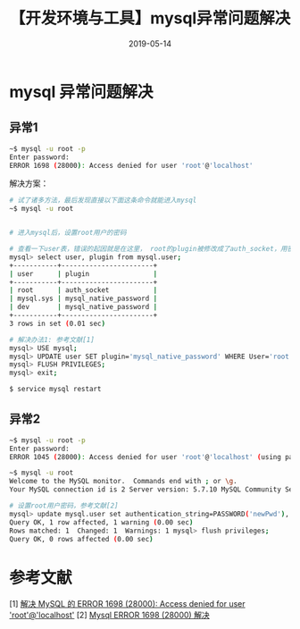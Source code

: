 ﻿---
title: 【开发环境与工具】mysql异常问题解决
date: 2019-05-14
tags:
categories: ["开发环境与工具"]
mathjax: true
---
<!-- more -->

# mysql 异常问题解决
## 异常1
```bash
~$ mysql -u root -p
Enter password:
ERROR 1698 (28000): Access denied for user 'root'@'localhost'
```

解决方案：
```bash
# 试了诸多方法，最后发现直接以下面这条命令就能进入mysql
~$ mysql -u root


# 进入mysql后，设置root用户的密码

# 查看一下user表，错误的起因就是在这里， root的plugin被修改成了auth_socket，用密码登陆的plugin应该是mysql_native_password。
mysql> select user, plugin from mysql.user; 
+-----------+-----------------------+
| user      | plugin                |
+-----------+-----------------------+
| root      | auth_socket           |
| mysql.sys | mysql_native_password |
| dev       | mysql_native_password |
+-----------+-----------------------+
3 rows in set (0.01 sec)

# 解决办法1: 参考文献[1]
mysql> USE mysql;
mysql> UPDATE user SET plugin='mysql_native_password' WHERE User='root';
mysql> FLUSH PRIVILEGES;
mysql> exit;

$ service mysql restart
```

## 异常2
```bash
~$ mysql -u root -p
Enter password: 
ERROR 1045 (28000): Access denied for user 'root'@'localhost' (using password: YES)
```

```bash
~$ mysql -u root
Welcome to the MySQL monitor.  Commands end with ; or \g.
Your MySQL connection id is 2 Server version: 5.7.10 MySQL Community Server (GPL)

# 设置root用户密码，参考文献[2]
mysql> update mysql.user set authentication_string=PASSWORD('newPwd'), plugin='mysql_native_password' where user='root';
Query OK, 1 row affected, 1 warning (0.00 sec)
Rows matched: 1  Changed: 1  Warnings: 1 mysql> flush privileges;
Query OK, 0 rows affected (0.00 sec)
```

# 参考文献
[1] [解决 MySQL 的 ERROR 1698 (28000): Access denied for user 'root'@'localhost'](https://blog.csdn.net/jlu16/article/details/82809937)
[2] [Mysql ERROR 1698 (28000) 解决](https://blog.csdn.net/qq_34771403/article/details/73927962)

